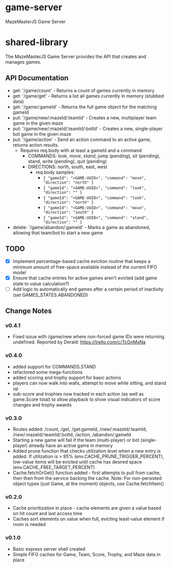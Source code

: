 # game-server

MazeMasterJS Game Server

# shared-library

The MazeMasterJS Game Server provides the API that creates and manages games.

## API Documentation

- get: '/game/count' - Returns a count of games currently in memory
- get: '/game/get' - Returns a list all games currently in memory (stubbed data)
- get: '/game/:gameId' - Returns the full game object for the matching gameId
- put: '/game/new/:mazeId/:teamId' - Creates a new, multiplayer team game in the given maze
- put: '/game/new/:mazeId/:teamId/:botId' - Creates a new, single-player bot game in the given maze
- put: '/game/action' - Send an action command to an active game, returns action results.
  - Requires req.body with at least a gameId and a command
    - COMMANDS: _look_, _move_, _stand_, jump (pending), sit (pending), stand, write (pending), quit (pending)
    - DIRECTIONS: north, south, east, west
      - req.body samples:
        - `{ "gameId": "<GAME-UUID>", "command": "move", "direction": "north" }`
        - `{ "gameId": "<GAME-UUID>", "command": "look", "direction": "" }`
        - `{ "gameId": "<GAME-UUID>", "command": "look", "direction": "north" }`
        - `{ "gameId": "<GAME-UUID>", "command": "move", "direction": "south" }`
        - `{ "gameId": "<GAME-UUID>", "command": "stand", "direction": "" }`
- delete: '/game/abandon/:gameId' - Marks a game as abandoned, allowing that team/bot to start a new game

## TODO

- [x] Implement percentage-based cache eviction routine that keeps a minimum amount of free-space available instead of the current FIFO model
- [x] Ensure that cache entries for active games aren't evicted (add game state to value calculation?)
- [ ] Add logic to automatically end games after a certain period of inactivity (set GAMES_STATES.ABANDONED)

## Change Notes

### v0.4.1

- Fixed issue with /game/new where non-forced game IDs were returning undefined. Reported by Derald: https://trello.com/c/TcGnMxNa

### v0.4.0

- added support for COMMANDS.STAND
- refactored some mega-functions
- added scoring and trophy support for basic actions
- players can now walk into walls, attempt to move while sitting, and stand up
- sub-score and trophies now tracked in each action (as well as game.Score total) to allow playback to show visual indicators of score changes and trophy awards

### v0.3.0

- Routes added: /count, /get, /get:gameId, /new/:mazeId/:teamId, /new/:mazeId/:teamId/:botId, /action, /abandon/:gameId
- Starting a new game will fail if the team (multi-player) or bot (single-player) already have an active game in memory
- Added prune function that checks utilization level when a new entry is added. If utilization is > 95% (env.CACHE_PRUNE_TRIGGER_PERCENT), low-value items will be evicted until cache has desired space (env.CACHE_FREE_TARGET_PERCENT)
- Cache.fetchOrGet() function added - first attempts to pull from cache, then then from the service backing the cache. Note: For non-persisted object types (just Game, at the moment) objects, use Cache.fetchItem()

### v0.2.0

- Cache prioritization in place - cache elements are given a value based on hit count and last access time
- Caches sort elements on value when full, evicting least-value element if room is needed

### v0.1.0

- Basic express server shell created
- Simple FIFO caches for Game, Team, Score, Trophy, and Maze data in place
